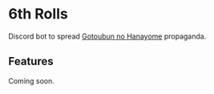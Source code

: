 # 6th Rolls
Discord bot to spread [Gotoubun no Hanayome](https://myanimelist.net/manga/103851/5-toubun_no_Hanayome) propaganda.

## Features
Coming soon.